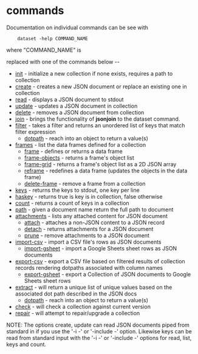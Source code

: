commands
========

Documentation on individual commands can be see with

```
    dataset -help COMMAND_NAME
```

where "COMMAND_NAME" is 

replaced with one of the commands below --

- [init](init.html) - initialize a new collection if none exists, requires a
  path to collection
- [create](create.html) - creates a new JSON document or replace an existing
  one in collection 
- [read](read.html) - displays a JSON document to stdout
- [update](update.html) - updates a JSON document in collection
- [delete](delete.html) - removes a JSON document from collection
- [join](join.html) - brings the functionality of __jsonjoin__ to the dataset
  command.
- [filter](filter.html) - takes a filter and returns an unordered list of keys
  that match filter expression
    - [dotpath](dotpath.html) - reach into an object to return a value(s)
- [frames](frames.html) - list the data frames defined for a collection
    - [frame](frame.html) - defines or returns a data frame 
    - [frame-objects](frame-objects.html) - returns a frame's object list
    - [frame-grid](frame-grid.html) - returns a frame's object list as a 2D JSON array
    - [reframe](reframe.html) - redefines a data frame (updates the objects in the data frame)
    - [delete-frame](delete-frame.html) - remove a frame from a collection
- [keys](keys.html) - returns the keys to stdout, one key per line
- [haskey](haskey.html) - returns true is key is in collection, false otherwise
- [count](count.html) - returns a count of keys in a collection
- [path](path.html) - given a document name return the full path to document
- [attachments](attachments.html) - lists any attached content for JSON document
    - [attach](attach.html) - attaches a non-JSON content to a JSON record
    - [detach](detach.html) - returns attachments for a JSON document
    - [prune](prune.html) - remove attachments to a JSON document
- [import-csv](import-csv.html) - import a CSV file's rows as JSON documents
    - [import-gsheet](import-gsheet.html) - import a Google Sheets sheet rows
      as JSON documents
- [export-csv](export-csv.html) - export a CSV file based on filtered results of
  collection records rendering dotpaths associated with column names
    - [export-gsheet](export-gsheet.html) - export a Collection of JSON
      documents to Google Sheets sheet rows
- [extract](extract.html) - will return a unique list of unique values based on
  the associated dot path described in the JSON docs
    - [dotpath](dotpath.html) - reach into an object to return a value(s)
- [check](check.html) - will check a collection against current version
- [repair](repair.html) - will attempt to repair/upgrade a collection

NOTE: The options create, update can read JSON documents piped 
from standard in if you use the '-i -' or '-include -' option. 
Likewise keys can be read from standard input with the '-i -' 
or '-include -' options for read, list, keys and count.


